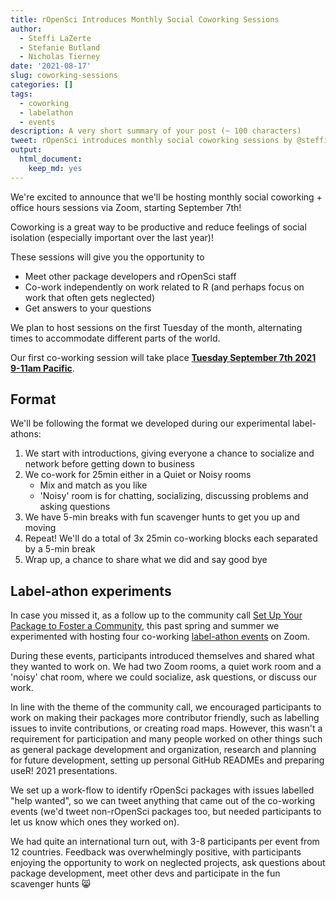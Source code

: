 ```yaml
---
title: rOpenSci Introduces Monthly Social Coworking Sessions
author:
  - Steffi LaZerte
  - Stefanie Butland
  - Nicholas Tierney
date: '2021-08-17'
slug: coworking-sessions
categories: []
tags:
  - coworking
  - labelathon
  - events
description: A very short summary of your post (~ 100 characters)
tweet: rOpenSci introduces monthly social coworking sessions by @steffilazerte!
output:
  html_document:
    keep_md: yes
---
```


We're excited to announce that we'll be hosting monthly social coworking + office hours sessions via Zoom, starting September 7th!

Coworking is a great way to be productive and reduce feelings of social isolation (especially important over the last year)!

These sessions will give you the opportunity to 

- Meet other package developers and rOpenSci staff
- Co-work independently on work related to R (and perhaps focus on work that often gets neglected)
- Get answers to your questions

We plan to host sessions on the first Tuesday of the month, alternating times to accommodate different parts of the world.

Our first co-working session will take place **[Tuesday September 7th 2021 9-11am Pacific](/events/coworking-2021-09/)**. 

## Format

We'll be following the format we developed during our experimental label-athons: 

1. We start with introductions, giving everyone a chance to socialize and network before getting down to business
2. We co-work for 25min either in a Quiet or Noisy rooms 
    - Mix and match as you like
    - 'Noisy' room is for chatting, socializing, discussing problems and asking questions
3. We have 5-min breaks with fun scavenger hunts to get you up and moving
4. Repeat! We'll do a total of 3x 25min co-working blocks each separated by a 5-min break
5. Wrap up, a chance to share what we did and say good bye


## Label-athon experiments

In case you missed it, as a follow up to the community call [Set Up Your Package to Foster a Community](commcalls/apr2021-pkg-community/), 
this past spring and summer we experimented with hosting four co-working 
[label-athon events](/events/labelathon02/) on Zoom. 

During these events, participants introduced themselves and shared what they wanted to work on. 
We had two Zoom rooms, a quiet work room and a 'noisy' chat room, where we could socialize, ask questions, or discuss our work.

In line with the theme of the community call, we encouraged participants to work on making their packages more contributor friendly, such as labelling issues to invite contributions, or creating road maps. 
However, this wasn't a requirement for participation and many people worked on other things such as general package development and organization, research and planning for future development, setting up personal GitHub READMEs and preparing useR! 2021 presentations. 

We set up a work-flow to identify rOpenSci packages with issues labelled "help wanted", so we can tweet anything that came out of the co-working events (we'd tweet non-rOpenSci packages too, but needed participants to let us know which ones they worked on). 

We had quite an international turn out, with 3-8 participants per event from 12 countries. 
Feedback was overwhelmingly positive, with participants enjoying the opportunity to work on neglected projects, ask questions about package development, meet other devs and participate in the fun scavenger hunts 😸
